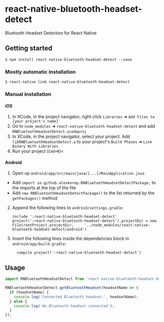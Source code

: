 # react-native-bluetooth-headset-detect

Bluetooth Headset Detection for React Native

## Getting started

`$ npm install react-native-bluetooth-headset-detect --save`

### Mostly automatic installation

`$ react-native link react-native-bluetooth-headset-detect`

### Manual installation


#### iOS

1. In XCode, in the project navigator, right click `Libraries` ➜ `Add Files to [your project's name]`
2. Go to `node_modules` ➜ `react-native-bluetooth-headset-detect` and add `RNBluetoothHeadsetDetect.xcodeproj`
3. In XCode, in the project navigator, select your project. Add `libRNBluetoothHeadsetDetect.a` to your project's `Build Phases` ➜ `Link Binary With Libraries`
4. Run your project (`Cmd+R`)<

#### Android

1. Open up `android/app/src/main/java/[...]/MainApplication.java`
  - Add `import io.github.alexkorep.RNBluetoothHeadsetDetectPackage;` to the imports at the top of the file
  - Add `new RNBluetoothHeadsetDetectPackage()` to the list returned by the `getPackages()` method
2. Append the following lines to `android/settings.gradle`:
  	```
  	include ':react-native-bluetooth-headset-detect'
  	project(':react-native-bluetooth-headset-detect').projectDir = new File(rootProject.projectDir, 	'../node_modules/react-native-bluetooth-headset-detect/android')
  	```
3. Insert the following lines inside the dependencies block in `android/app/build.gradle`:
  	```
      compile project(':react-native-bluetooth-headset-detect')
  	```


## Usage
```javascript
import RNBluetoothHeadsetDetect from 'react-native-bluetooth-headset-detect';

RNBluetoothHeadsetDetect.getBluetoothHeadset(headsetName => {
  if (headsetName) {
    console.log('Connected Bluetooth headset:', headsetName);
  } else {
    console.log('No Bluetooth headset connected');
  }
});
```
